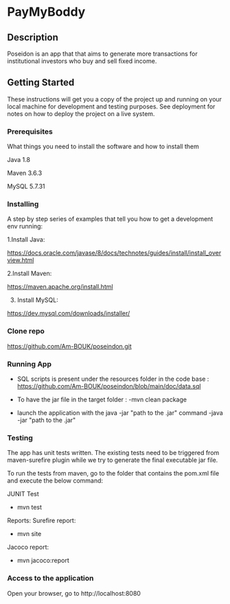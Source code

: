 # PayMyBoddy

## Description
Poseidon is an app that that aims to generate more transactions for institutional investors who buy and sell fixed income.

## Getting Started

These instructions will get you a copy of the project up and running on your local machine for development and testing purposes. See deployment for notes on how to deploy the project on a live system.


### Prerequisites

What things you need to install the software and how to install them

Java 1.8

Maven 3.6.3

MySQL 5.7.31

### Installing

A step by step series of examples that tell you how to get a development env running:

1.Install Java:

https://docs.oracle.com/javase/8/docs/technotes/guides/install/install_overview.html

2.Install Maven:

https://maven.apache.org/install.html

3. Install MySQL:

https://dev.mysql.com/downloads/installer/


### Clone repo
https://github.com/Am-BOUK/poseindon.git


### Running App

* SQL scripts is present under the resources folder in the code base :
  https://github.com/Am-BOUK/poseindon/blob/main/doc/data.sql

* To have the jar file in the target folder :
	-mvn clean package

* launch the application with the java -jar "path to the .jar" command
	-java -jar "path to the .jar"

### Testing

The app has unit tests written. The existing tests need to be triggered from maven-surefire plugin while we try to generate the final executable jar file. 

To run the tests from maven, go to the folder that contains the pom.xml file and execute the below command:

JUNIT Test
- mvn test


Reports:
Surefire report:
- mvn site

Jacoco report:
- mvn jacoco:report


### Access to the application
Open your browser, go to http://localhost:8080